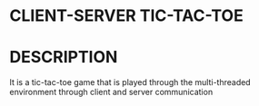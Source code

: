 # CLIENT-SERVER TIC-TAC-TOE

# DESCRIPTION

It is a tic-tac-toe game that is played through the multi-threaded environment through client and server communication

